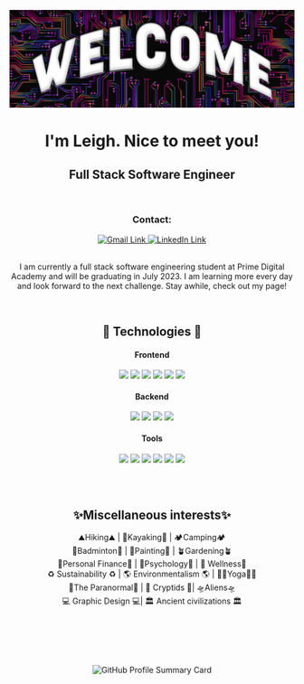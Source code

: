 

![welcome](welcome-banner.png)



<h1 align="center"> I'm Leigh. Nice to meet you! </h1>

<!--------------------- Links ---------------------->
<h2 align="center"> Full Stack Software Engineer</h2>
</br>





<h3 align="center"> Contact: </h3>
<div align="center">
    <!-- <a href="https://github.com/leighstephenson" target="_blank" rel="noopener noreferrer">
      <img alt="GitHub Link" title="GitHub Link" src="https://img.shields.io/badge/github-%23121011.svg?style=for-the-badge&logo=github&logoColor=white" height="30px" width="100px"/>
    </a> -->
    <a href="mailto:leighh.stephenson@@gmail.com" target="_blank" rel="noopener noreferrer">
      <img alt="Gmail Link" title="Gmail Link" src="https://img.shields.io/badge/Gmail-D14836?style=for-the-badge&logo=gmail&logoColor=white" height="30px" width="100px"/>
    </a>
    <a href="https://www.linkedin.com/in/leigh-stephenson/" target="_blank" rel="noopener noreferrer">
      <img alt="LinkedIn Link" title="LinkedIn Link" src="https://img.shields.io/badge/linkedin-%230077B5.svg?style=for-the-badge&logo=linkedin&logoColor=white" height="30px" width="100px"/>
    </a>
</div>

</br>

<p align="center"> I am currently a full stack software engineering student at Prime Digital Academy and will be graduating in July 2023. I am learning more every day and look forward to the next challenge. Stay awhile, check out my page!
</p>

</br>

<!--------------------- Technologies That I Have Used ---------------------->
<h2 align="center">🤖 Technologies 🤖</h2>

<!--------------------- Frontend ---------------------->
<h4 align="center">Frontend</h4>
<p align="center">
    <img src="https://img.shields.io/badge/JavaScript-323330?style=plastic&logo=javascript&logoColor=F7DF1E" height="22px"/>
    <img src="https://img.shields.io/badge/React-20232A?style=plastic&logo=react&logoColor=61DAFB" height="22px"/>
    <img src="https://img.shields.io/badge/Redux-593D88?style=plastic&logo=redux&logoColor=white" height="22px"/>
    <img src="https://img.shields.io/badge/React_Router-CA4225?style=plastic&logo=react-router&logoColor=white" height="22px"/>
    <img src="https://img.shields.io/badge/Markdown-000000?style=plastic&logo=markdown&logoColor=white" height="22px"/>
    <img src="https://img.shields.io/badge/Material--UI-0081CB?style=plastic&logo=material-ui&logoColor=white" height="22px"/>
</p>

<!--------------------- Backend ---------------------->
<h4 align="center">Backend</h4>
<p align="center">
    <img src="https://img.shields.io/badge/Node.js-339933?style=plastic&logo=nodedotjs&logoColor=white" height="22px"/>
    <img src="https://img.shields.io/badge/Express.js-000000?style=plastic&logo=express&logoColor=white" height="22px"/>
    <img src="https://img.shields.io/badge/PostgreSQL-316192?style=plastic&logo=postgresql&logoColor=white" height="22px"/>
    <img src="https://img.shields.io/badge/npm-CB3837?style=plastic&logo=npm&logoColor=white" height="22px"/>
    
</p>

<!--------------------- Tools ---------------------->
<h4 align="center">Tools</h4>
<p align="center">
    <img src="https://img.shields.io/badge/GitHub-100000?style=plastic&logo=github&logoColor=white" height="22px"/>
    <img src="https://img.shields.io/badge/Visual_Studio_Code-0078D4?style=plastic&logo=visual%20studio%20code&logoColor=white" height="22px"/>
    <img src="https://img.shields.io/badge/Heroku-430098?style=plastic&logo=heroku&logoColor=white" height="22px"/>
    <img src="https://img.shields.io/badge/Postman-FF6C37?style=plastic&logo=Postman&logoColor=white" height="22px"/>
    <img src="https://img.shields.io/badge/Slack-4A154B?style=plastic&logo=slack&logoColor=white" height="22px"/>
    <img src="https://img.shields.io/badge/Obsidian-483699?style=plastic&logo=Obsidian&logoColor=white" height="22px"/>

</p>
    <!-- Add badges for microsoft teams, Java, C++, HTML5, processing systems, terminal, oracle -->

</br>
</br
>
<h2 align="center">✨Miscellaneous interests✨</h4>

<div align="center">
 ⛰️Hiking⛰️ | 🛶Kayaking🛶 | 🏕️Camping🏕️ </br>
 🏸Badminton🏸 | 🎨Painting🎨 | 🪴Gardening🪴  </br>
  💸Personal Finance💸 | 🧠Psychology🧠 | 🔋 Wellness🔋  </br>
  ♻️ Sustainability ♻️ | 🌎 Environmentalism 🌎 | 🧘‍♀️Yoga🧘‍♀️  <br>
👻The Paranormal👻 | 👹 Cryptids 👹| 🛸Aliens🛸  </br>
  💻 Graphic Design 💻|  🏛️ Ancient civilizations 🏛️  </br>
</div>

</br>
</br>

<div id="counter" align="center">
  <img src="https://komarev.com/ghpvc/?username=leighstephenson&style=flat-square&color=green" alt=""/>
</div>

</br>
</br>

<p id="profileGraph" align="center">
  <img src="https://github-profile-summary-cards.vercel.app/api/cards/profile-details?username=leighstephenson&theme=github_dark" alt="GitHub Profile Summary Card">
</p>
